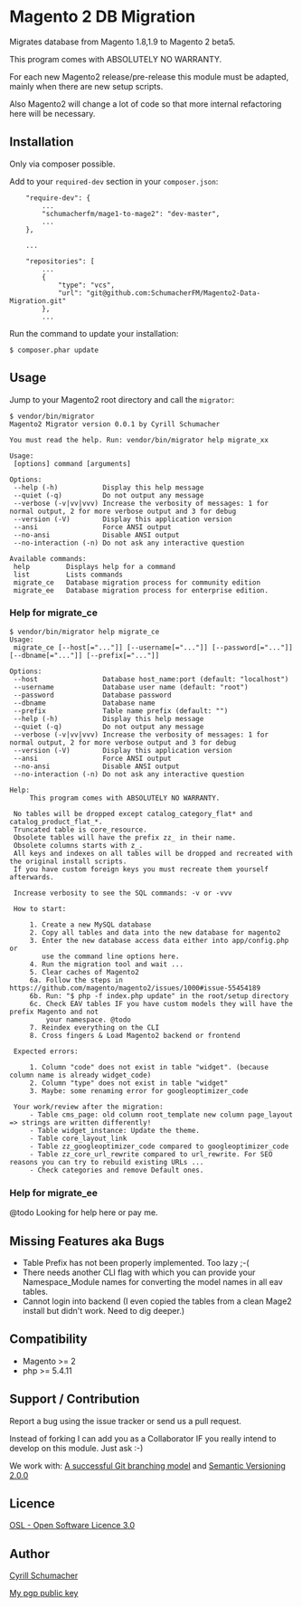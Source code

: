 # Magento 2 DB Migration

Migrates database from Magento 1.8,1.9 to Magento 2 beta5.

This program comes with ABSOLUTELY NO WARRANTY.

For each new Magento2 release/pre-release this module must be adapted, mainly when there are new setup scripts.

Also Magento2 will change a lot of code so that more internal refactoring here will be necessary.

## Installation

Only via composer possible.

Add to your `required-dev` section in your `composer.json`:

```
    "require-dev": {
        ...
        "schumacherfm/mage1-to-mage2": "dev-master",
        ...
    },
    
    ...
    
    "repositories": [
        ...
        {
            "type": "vcs",
            "url": "git@github.com:SchumacherFM/Magento2-Data-Migration.git"
        },
        ...
```

Run the command to update your installation:

```
$ composer.phar update
```

## Usage

Jump to your Magento2 root directory and call the `migrator`:

```
$ vendor/bin/migrator
Magento2 Migrator version 0.0.1 by Cyrill Schumacher

You must read the help. Run: vendor/bin/migrator help migrate_xx

Usage:
 [options] command [arguments]

Options:
 --help (-h)           Display this help message
 --quiet (-q)          Do not output any message
 --verbose (-v|vv|vvv) Increase the verbosity of messages: 1 for normal output, 2 for more verbose output and 3 for debug
 --version (-V)        Display this application version
 --ansi                Force ANSI output
 --no-ansi             Disable ANSI output
 --no-interaction (-n) Do not ask any interactive question

Available commands:
 help         Displays help for a command
 list         Lists commands
 migrate_ce   Database migration process for community edition
 migrate_ee   Database migration process for enterprise edition.
```

### Help for migrate_ce

```
$ vendor/bin/migrator help migrate_ce
Usage:
 migrate_ce [--host[="..."]] [--username[="..."]] [--password[="..."]] [--dbname[="..."]] [--prefix[="..."]]

Options:
 --host                Database host_name:port (default: "localhost")
 --username            Database user name (default: "root")
 --password            Database password
 --dbname              Database name
 --prefix              Table name prefix (default: "")
 --help (-h)           Display this help message
 --quiet (-q)          Do not output any message
 --verbose (-v|vv|vvv) Increase the verbosity of messages: 1 for normal output, 2 for more verbose output and 3 for debug
 --version (-V)        Display this application version
 --ansi                Force ANSI output
 --no-ansi             Disable ANSI output
 --no-interaction (-n) Do not ask any interactive question

Help:
     This program comes with ABSOLUTELY NO WARRANTY.

 No tables will be dropped except catalog_category_flat* and catalog_product_flat_*.
 Truncated table is core_resource.
 Obsolete tables will have the prefix zz_ in their name.
 Obsolete columns starts with z_.
 All keys and indexes on all tables will be dropped and recreated with the original install scripts.
 If you have custom foreign keys you must recreate them yourself afterwards.

 Increase verbosity to see the SQL commands: -v or -vvv

 How to start:

     1. Create a new MySQL database
     2. Copy all tables and data into the new database for magento2
     3. Enter the new database access data either into app/config.php or
        use the command line options here.
     4. Run the migration tool and wait ...
     5. Clear caches of Magento2
     6a. Follow the steps in https://github.com/magento/magento2/issues/1000#issue-55454189
     6b. Run: "$ php -f index.php update" in the root/setup directory
     6c. Check EAV tables IF you have custom models they will have the prefix Magento and not
         your namespace. @todo
     7. Reindex everything on the CLI
     8. Cross fingers & Load Magento2 backend or frontend

 Expected errors:

     1. Column "code" does not exist in table "widget". (because column name is already widget_code)
     2. Column "type" does not exist in table "widget"
     3. Maybe: some renaming error for googleoptimizer_code

 Your work/review after the migration:
     - Table cms_page: old column root_template new column page_layout => strings are written differently!
     - Table widget_instance: Update the theme.
     - Table core_layout_link
     - Table zz_googleoptimizer_code compared to googleoptimizer_code
     - Table zz_core_url_rewrite compared to url_rewrite. For SEO reasons you can try to rebuild existing URLs ...
     - Check categories and remove Default ones.
```

### Help for migrate_ee

@todo Looking for help here or pay me.

## Missing Features aka Bugs

- Table Prefix has not been properly implemented. Too lazy ;-(
- There needs another CLI flag with which you can provide your Namespace_Module names for converting the model names
  in all eav tables.
- Cannot login into backend (I even copied the tables from a clean Mage2 install but didn't work. Need to dig deeper.)

## Compatibility

- Magento >= 2
- php >= 5.4.11

## Support / Contribution

Report a bug using the issue tracker or send us a pull request.

Instead of forking I can add you as a Collaborator IF you really intend to develop on this module. Just ask :-)

We work with: [A successful Git branching model](http://nvie.com/posts/a-successful-git-branching-model/) and [Semantic Versioning 2.0.0](http://semver.org/)


Licence
-------
[OSL - Open Software Licence 3.0](http://opensource.org/licenses/osl-3.0.php)

Author
------

[Cyrill Schumacher](http://www.schumacher.fm)

[My pgp public key](http://www.schumacher.fm/cyrill.asc)
